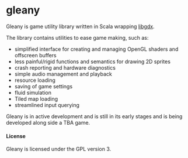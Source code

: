 gleany
======

Gleany is game utility library written in Scala wrapping 
[libgdx](https://github.com/libgdx/libgdx). 

The library contains utilities to ease game making, such as:

- simplified interface for creating and managing OpenGL shaders and offscreen buffers
- less painful/rigid functions and semantics for drawing 2D sprites
- crash reporting and hardware diagnostics
- simple audio management and playback
- resource loading
- saving of game settings
- fluid simulation
- Tiled map loading
- streamlined input querying

Gleany is in active development and is still in its early stages and is being 
developed along side a TBA game.

#### License

Gleany is licensed under the GPL version 3. 


